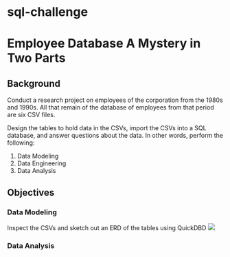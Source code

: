 # sql-challenge

# Employee Database A Mystery in Two Parts


## Background

Conduct a research project on employees of the corporation from the 1980s and 1990s. All that remain of the database of employees from that period are six CSV files.

Design the tables to hold data in the CSVs, import the CSVs into a SQL database, and answer questions about the data. In other words, perform the following:
1. Data Modeling
2. Data Engineering
3. Data Analysis


## Objectives

### Data Modeling
Inspect the CSVs and sketch out an ERD of the tables using QuickDBD
![](Employee-ERD.png.png)

### Data Analysis
